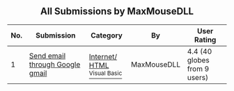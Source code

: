﻿<div align="center">

## All Submissions by MaxMouseDLL

</div>

No.  | Submission | Category | By   | User Rating
---- | ---------- | -------- | ---- | -----------
1 | [Send email through Google gmail<br />](https://github.com/Planet-Source-Code/maxmousedll-send-email-through-google-gmail__1-72489) | [Internet/ HTML<br /><sup>Visual Basic</sup>](../ByCategory/internet-html__1-34.md) | MaxMouseDLL | 4.4 (40 globes from 9 users)
